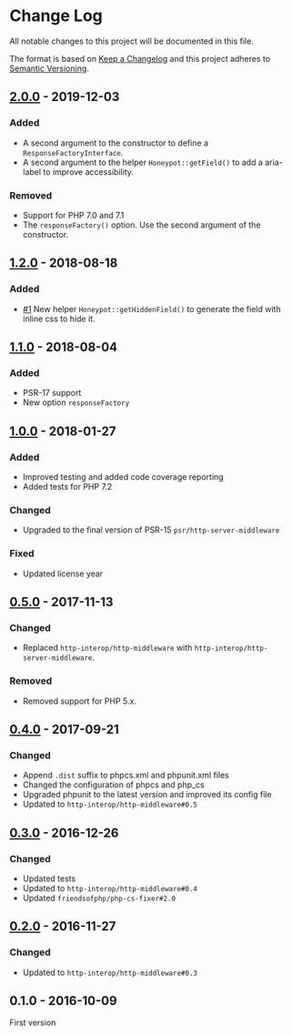 # Change Log

All notable changes to this project will be documented in this file.

The format is based on [Keep a Changelog](http://keepachangelog.com/)
and this project adheres to [Semantic Versioning](http://semver.org/).

## [2.0.0] - 2019-12-03
### Added
- A second argument to the constructor to define a `ResponseFactoryInterface`.
- A second argument to the helper `Honeypot::getField()` to add a aria-label to improve accessibility.

### Removed
- Support for PHP 7.0 and 7.1
- The `responseFactory()` option. Use the second argument of the constructor.

## [1.2.0] - 2018-08-18
### Added
- [#1] New helper `Honeypot::getHiddenField()` to generate the field with inline css to hide it.

## [1.1.0] - 2018-08-04
### Added
- PSR-17 support
- New option `responseFactory`

## [1.0.0] - 2018-01-27
### Added
- Improved testing and added code coverage reporting
- Added tests for PHP 7.2

### Changed
- Upgraded to the final version of PSR-15 `psr/http-server-middleware`

### Fixed
- Updated license year

## [0.5.0] - 2017-11-13
### Changed
- Replaced `http-interop/http-middleware` with  `http-interop/http-server-middleware`.

### Removed
- Removed support for PHP 5.x.

## [0.4.0] - 2017-09-21
### Changed
- Append `.dist` suffix to phpcs.xml and phpunit.xml files
- Changed the configuration of phpcs and php_cs
- Upgraded phpunit to the latest version and improved its config file
- Updated to `http-interop/http-middleware#0.5`

## [0.3.0] - 2016-12-26
### Changed
- Updated tests
- Updated to `http-interop/http-middleware#0.4`
- Updated `friendsofphp/php-cs-fixer#2.0`

## [0.2.0] - 2016-11-27
### Changed
- Updated to `http-interop/http-middleware#0.3`

## 0.1.0 - 2016-10-09
First version

[#1]: https://github.com/middlewares/honeypot/issues/1

[2.0.0]: https://github.com/middlewares/honeypot/compare/v1.2.0...v2.0.0
[1.2.0]: https://github.com/middlewares/honeypot/compare/v1.1.0...v1.2.0
[1.1.0]: https://github.com/middlewares/honeypot/compare/v1.0.0...v1.1.0
[1.0.0]: https://github.com/middlewares/honeypot/compare/v0.5.0...v1.0.0
[0.5.0]: https://github.com/middlewares/honeypot/compare/v0.4.0...v0.5.0
[0.4.0]: https://github.com/middlewares/honeypot/compare/v0.3.0...v0.4.0
[0.3.0]: https://github.com/middlewares/honeypot/compare/v0.2.0...v0.3.0
[0.2.0]: https://github.com/middlewares/honeypot/compare/v0.1.0...v0.2.0
